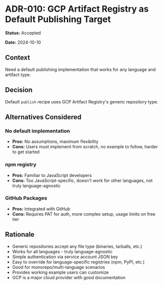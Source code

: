 # ADR-010: GCP Artifact Registry as Default Publishing Target

**Status:** Accepted

**Date:** 2024-10-10

## Context

Need a default publishing implementation that works for any language and artifact type.

## Decision

Default `publish` recipe uses GCP Artifact Registry's generic repository type.

## Alternatives Considered

### No default implementation
- **Pros:** No assumptions, maximum flexibility
- **Cons:** Users must implement from scratch, no example to follow, harder to get started

### npm registry
- **Pros:** Familiar to JavaScript developers
- **Cons:** Too JavaScript-specific, doesn't work for other languages, not truly language-agnostic

### GitHub Packages
- **Pros:** Integrated with GitHub
- **Cons:** Requires PAT for auth, more complex setup, usage limits on free tier

## Rationale

- Generic repositories accept any file type (binaries, tarballs, etc.)
- Works for all languages - truly language-agnostic
- Simple authentication via service account JSON key
- Easy to override for language-specific registries (npm, PyPI, etc.)
- Good for monorepo/multi-language scenarios
- Provides working example users can customize
- GCP is a major cloud provider with good documentation
